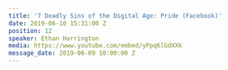 ```yaml
---
title: '7 Deadly Sins of the Digital Age: Pride (Facebook)'
date: 2019-06-10 15:31:00 Z
position: 12
speaker: Ethan Harrington
media: https://www.youtube.com/embed/yPpqKlGdXXk
message_date: 2019-06-09 10:00:00 Z
---
```


